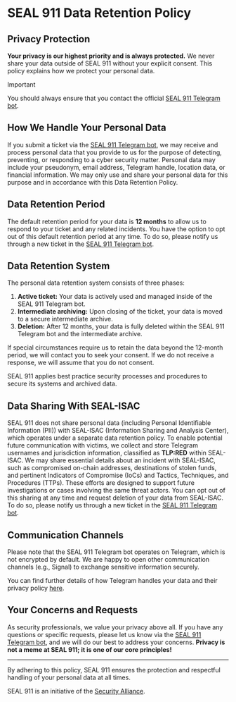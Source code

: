 # SEAL 911 Data Retention Policy

## Privacy Protection

**Your privacy is our highest priority and is always protected.** We never share your data outside of SEAL 911 without your explicit consent. This policy explains how we protect your personal data.

> [!IMPORTANT]
> You should always ensure that you contact the official [SEAL 911 Telegram bot](https://t.me/seal_911_bot).

## How We Handle Your Personal Data

If you submit a ticket via the [SEAL 911 Telegram bot](https://t.me/seal_911_bot), we may receive and process personal data that you provide to us for the purpose of detecting, preventing, or responding to a cyber security matter. Personal data may include your pseudonym, email address, Telegram handle, location data, or financial information. We may only use and share your personal data for this purpose and in accordance with this Data Retention Policy.

## Data Retention Period

The default retention period for your data is **12 months** to allow us to respond to your ticket and any related incidents. You have the option to opt out of this default retention period at any time. To do so, please notify us through a new ticket in the [SEAL 911 Telegram bot](https://t.me/seal_911_bot).

## Data Retention System

The personal data retention system consists of three phases:

1. **Active ticket:** Your data is actively used and managed inside of the SEAL 911 Telegram bot.
2. **Intermediate archiving:** Upon closing of the ticket, your data is moved to a secure intermediate archive.
3. **Deletion:** After 12 months, your data is fully deleted within the SEAL 911 Telegram bot and the intermediate archive.

If special circumstances require us to retain the data beyond the 12-month period, we will contact you to seek your consent. If we do not receive a response, we will assume that you do not consent.

SEAL 911 applies best practice security processes and procedures to secure its systems and archived data.

## Data Sharing With SEAL-ISAC

SEAL 911 does not share personal data (including Personal Identifiable Information (PII)) with SEAL-ISAC (Information Sharing and Analysis Center), which operates under a separate data retention policy. To enable potential future communication with victims, we collect and store Telegram usernames and jurisdiction information, classified as **TLP:RED** within SEAL-ISAC. We may share essential details about an incident with SEAL-ISAC, such as compromised on-chain addresses, destinations of stolen funds, and pertinent Indicators of Compromise (IoCs) and Tactics, Techniques, and Procedures (TTPs). These efforts are designed to support future investigations or cases involving the same threat actors. You can opt out of this sharing at any time and request deletion of your data from SEAL-ISAC. To do so, please notify us through a new ticket in the [SEAL 911 Telegram bot](https://t.me/seal_911_bot).

## Communication Channels

Please note that the SEAL 911 Telegram bot operates on Telegram, which is not encrypted by default. We are happy to open other communication channels (e.g., Signal) to exchange sensitive information securely.

You can find further details of how Telegram handles your data and their privacy policy [here](https://telegram.org/privacy).

## Your Concerns and Requests

As security professionals, we value your privacy above all. If you have any questions or specific requests, please let us know via the [SEAL 911 Telegram bot](https://t.me/seal_911_bot), and we will do our best to address your concerns. **Privacy is not a meme at SEAL 911; it is one of our core principles!**

---

By adhering to this policy, SEAL 911 ensures the protection and respectful handling of your personal data at all times.

SEAL 911 is an initiative of the [Security Alliance](https://securityalliance.org).
